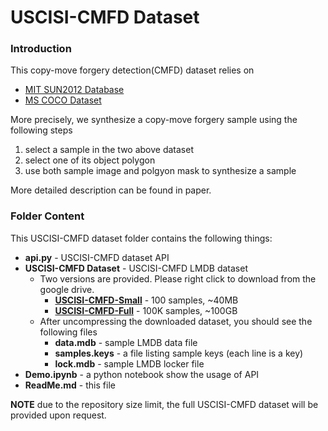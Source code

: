 # USCISI-CMFD Dataset

### Introduction
This copy-move forgery detection(CMFD) dataset relies on
- [MIT SUN2012 Database](https://groups.csail.mit.edu/vision/SUN/)
- [MS COCO Dataset](http://cocodataset.org/#home)

More precisely, we synthesize a copy-move forgery sample using the following steps

1. select a sample in the two above dataset
2. select one of its object polygon
3. use both sample image and polgyon mask to synthesize a sample

More detailed description can be found in paper. 

### Folder Content
This USCISI-CMFD dataset folder contains the following things:

* **api.py** - USCISI-CMFD dataset API
* **USCISI-CMFD Dataset** - USCISI-CMFD LMDB dataset 
  * Two versions are provided. Please right click to download from the google drive.
    * [**USCISI-CMFD-Small**](https://drive.google.com/file/d/14WrmeVRTf9T0umSW6I267zBrsmCjCEIQ/view?usp=sharing) - 100 samples, ~40MB
    * [**USCISI-CMFD-Full**](https://drive.google.com/file/d/1gsx5c-oilsFEzX_j1zKTPP4yWEs6T385/view?usp=sharing) - 100K samples, ~100GB
  * After uncompressing the downloaded dataset, you should see the following files
    * **data.mdb** - sample LMDB data file
    * **samples.keys** - a file listing sample keys (each line is a key)
    * **lock.mdb** - sample LMDB locker file
* **Demo.ipynb** - a python notebook show the usage of API
* **ReadMe.md** - this file



**NOTE** due to the repository size limit, the full USCISI-CMFD dataset will be provided upon request.
